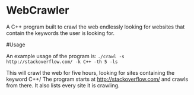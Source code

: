 # WebCrawler
A C++ program built to crawl the web endlessly looking for websites that contain the keywords the user is looking for.

#Usage

An example usage of the program is:
`./crawl -s http://stackoverflow.com/ -k C++ -th 5 -ls`

This will crawl the web for five hours, looking for sites containing the keyword C++/ The program starts at http://stackoverflow.com/ and crawls from there. It also lists every site it is crawling. 


